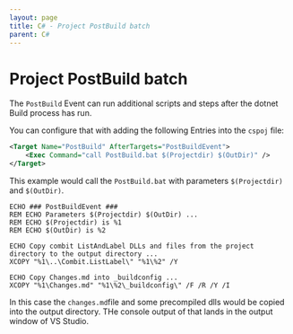 ```yaml
---
layout: page
title: C# - Project PostBuild batch
parent: C#
---
```


# Project PostBuild batch

The `PostBuild` Event can run additional scripts and steps after the dotnet Build process has run. 

You can configure that with adding the following Entries into the `cspoj` file:

```xml
<Target Name="PostBuild" AfterTargets="PostBuildEvent">
	<Exec Command="call PostBuild.bat $(Projectdir) $(OutDir)" />
</Target>
```

This example would call the `PostBuild.bat` with parameters `$(Projectdir)` and `$(OutDir)`. 

```batch
ECHO ### PostBuildEvent ###
REM ECHO Parameters $(Projectdir) $(OutDir) ...
REM ECHO $(Projectdir) is %1
REM ECHO $(OutDir) is %2

ECHO Copy combit ListAndLabel DLLs and files from the project directory to the output directory ...
XCOPY "%1\..\Combit.ListLabel\" "%1\%2" /Y

ECHO Copy Changes.md into _buildconfig ...
XCOPY "%1\Changes.md" "%1\%2\_buildconfig\" /F /R /Y /I
```

In this case the `changes.md`file and some precompiled dlls would be copied into the output directory. THe console output of that lands in the output window of VS Studio.